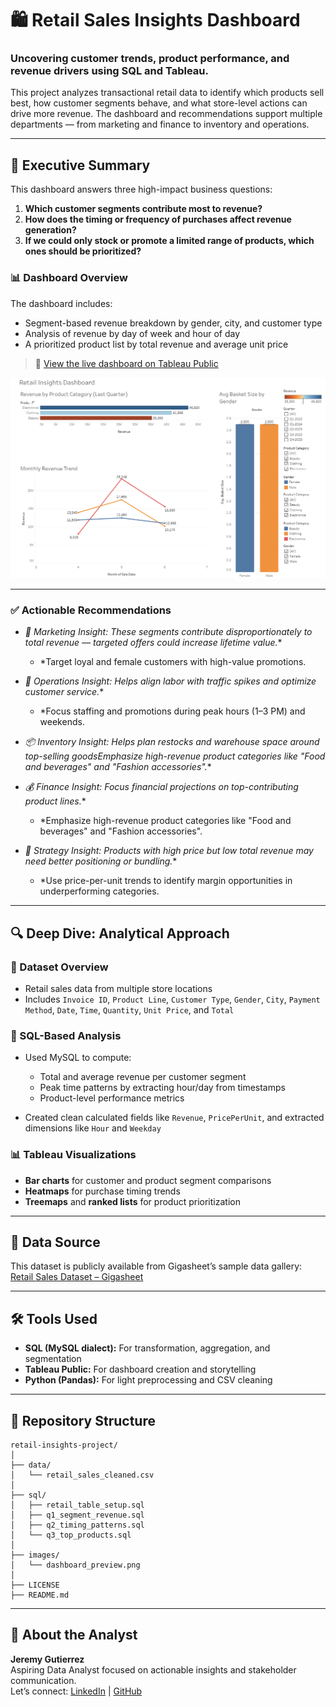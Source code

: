 # 🛍️ Retail Sales Insights Dashboard

### Uncovering customer trends, product performance, and revenue drivers using SQL and Tableau.

This project analyzes transactional retail data to identify which products sell best, how customer segments behave, and what store-level actions can drive more revenue. The dashboard and recommendations support multiple departments — from marketing and finance to inventory and operations.

---

## 🧾 Executive Summary

This dashboard answers three high-impact business questions:

1. **Which customer segments contribute most to revenue?**
2. **How does the timing or frequency of purchases affect revenue generation?**
3. **If we could only stock or promote a limited range of products, which ones should be prioritized?**

### 📊 Dashboard Overview

The dashboard includes:
- Segment-based revenue breakdown by gender, city, and customer type
- Analysis of revenue by day of week and hour of day
- A prioritized product list by total revenue and average unit price

> 🔗 [View the live dashboard on Tableau Public](https://public.tableau.com/views/RetailPerformanceDashboardSalesTrendsCustomerBehaviorAnalysis/RetailInsightsDashboard?:language=en-US&:sid=&:redirect=auth&:display_count=n&:origin=viz_share_link) 

![Dashboard Preview](images/dashboard_preview.png)

---

### ✅ Actionable Recommendations

- **📣 Marketing Insight:* These segments contribute disproportionately to total revenue — targeted offers could increase lifetime value.**
  - *Target loyal and female customers with high-value promotions.

- **🛒 Operations Insight:* Helps align labor with traffic spikes and optimize customer service.**
  - *Focus staffing and promotions during peak hours (1–3 PM) and weekends.

- **📦 Inventory Insight:* Helps plan restocks and warehouse space around top-selling goodsEmphasize high-revenue product categories like "Food and beverages" and "Fashion accessories".**
- **💰 Finance Insight:* Focus financial projections on top-contributing product lines.**
  - *Emphasize high-revenue product categories like "Food and beverages" and "Fashion accessories".

- **🧠 Strategy Insight:* Products with high price but low total revenue may need better positioning or bundling.**
  - *Use price-per-unit trends to identify margin opportunities in underperforming categories.

---

## 🔍 Deep Dive: Analytical Approach

### 🧮 Dataset Overview

- Retail sales data from multiple store locations
- Includes `Invoice ID`, `Product Line`, `Customer Type`, `Gender`, `City`, `Payment Method`, `Date`, `Time`, `Quantity`, `Unit Price`, and `Total`

### 💾 SQL-Based Analysis

- Used MySQL to compute:
  - Total and average revenue per customer segment
  - Peak time patterns by extracting hour/day from timestamps
  - Product-level performance metrics

- Created clean calculated fields like `Revenue`, `PricePerUnit`, and extracted dimensions like `Hour` and `Weekday`

### 📊 Tableau Visualizations

- **Bar charts** for customer and product segment comparisons
- **Heatmaps** for purchase timing trends
- **Treemaps** and **ranked lists** for product prioritization

---

## 🔗 Data Source

This dataset is publicly available from Gigasheet’s sample data gallery:  
[Retail Sales Dataset – Gigasheet](https://www.gigasheet.com/sample-data/retail-sales-dataset?utm_source=chatgpt.com)

---

## 🛠️ Tools Used

- **SQL (MySQL dialect):** For transformation, aggregation, and segmentation
- **Tableau Public:** For dashboard creation and storytelling
- **Python (Pandas):** For light preprocessing and CSV cleaning

---

## 📁 Repository Structure

```
retail-insights-project/
│
├── data/
│   └── retail_sales_cleaned.csv
│
├── sql/
│   ├── retail_table_setup.sql
│   ├── q1_segment_revenue.sql
│   ├── q2_timing_patterns.sql
│   └── q3_top_products.sql
│
├── images/
│   └── dashboard_preview.png
│
├── LICENSE
├── README.md
```

---

## 👋 About the Analyst

**Jeremy Gutierrez**  
Aspiring Data Analyst focused on actionable insights and stakeholder communication.  
Let’s connect: [LinkedIn](https://www.linkedin.com/in/jeremy-gutierrez-4502391bb/) | [GitHub](https://github.com/JZambrana1612) 
